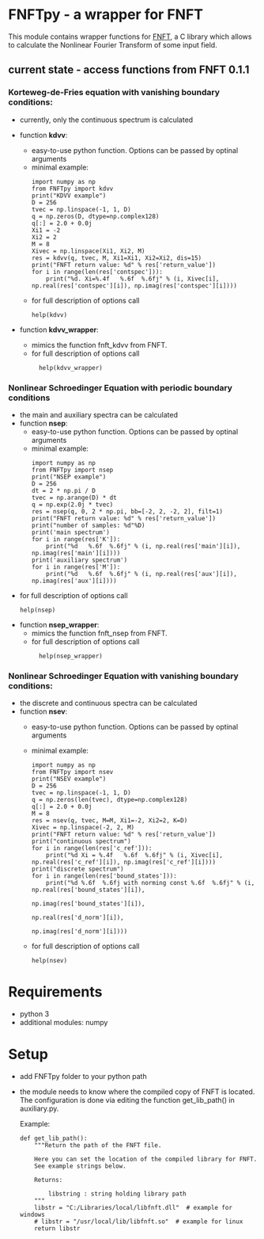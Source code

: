 # FNFTpy - a wrapper for FNFT

This module contains wrapper functions for [FNFT](https://github.com/FastNFT), a C library which allows to calculate
the Nonlinear Fourier Transform of some input field.

## current state - access functions from FNFT 0.1.1


### Korteweg-de-Fries equation with vanishing boundary conditions:
  * currently, only the continuous spectrum is calculated
  * function **kdvv**: 
    * easy-to-use python function. Options can be passed by optinal arguments 
    * minimal example:
        ```
        import numpy as np
        from FNFTpy import kdvv
        print("KDVV example")
        D = 256
        tvec = np.linspace(-1, 1, D)
        q = np.zeros(D, dtype=np.complex128)
        q[:] = 2.0 + 0.0j
        Xi1 = -2
        Xi2 = 2
        M = 8
        Xivec = np.linspace(Xi1, Xi2, M)
        res = kdvv(q, tvec, M, Xi1=Xi1, Xi2=Xi2, dis=15)
        print("FNFT return value: %d" % res['return_value'])
        for i in range(len(res['contspec'])):
            print("%d. Xi=%.4f   %.6f  %.6fj" % (i, Xivec[i], np.real(res['contspec'][i]), np.imag(res['contspec'][i])))
        ```
    * for full description of options call
        ```
        help(kdvv)
        ```
      
      
  * function **kdvv_wrapper**:
    * mimics the function fnft_kdvv from FNFT.
    * for full description of options call
      ```
        help(kdvv_wrapper)
        ```
      
        
  
### Nonlinear Schroedinger Equation with periodic boundary conditions
  * the main and auxiliary spectra can be calculated
  * function **nsep**: 
    * easy-to-use python function. Options can be passed by optinal arguments 
    * minimal example:
      ```
      import numpy as np
      from FNFTpy import nsep
      print("NSEP example")
      D = 256
      dt = 2 * np.pi / D
      tvec = np.arange(D) * dt
      q = np.exp(2.0j * tvec)
      res = nsep(q, 0, 2 * np.pi, bb=[-2, 2, -2, 2], filt=1)
      print("FNFT return value: %d" % res['return_value'])
      print("number of samples: %d"%D)
      print('main spectrum')
      for i in range(res['K']):
          print("%d   %.6f  %.6fj" % (i, np.real(res['main'][i]), np.imag(res['main'][i])))
      print('auxiliary spectrum')
      for i in range(res['M']):
          print("%d   %.6f  %.6fj" % (i, np.real(res['aux'][i]), np.imag(res['aux'][i])))

       ```
   * for full description of options call
        ```
        help(nsep)
        ```
  * function **nsep_wrapper**:
    * mimics the function fnft_nsep from FNFT.
    * for full description of options call
      ```
        help(nsep_wrapper)
        ```
     
  
### Nonlinear Schroedinger Equation with vanishing boundary conditions:
  * the discrete and continuous spectra can be calculated
  * function **nsev**:
    * easy-to-use python function. Options can be passed by optinal arguments 
    
    * minimal example:
        ```
        import numpy as np
        from FNFTpy import nsev
        print("NSEV example")
        D = 256
        tvec = np.linspace(-1, 1, D)
        q = np.zeros(len(tvec), dtype=np.complex128)
        q[:] = 2.0 + 0.0j
        M = 8
        res = nsev(q, tvec, M=M, Xi1=-2, Xi2=2, K=D)
        Xivec = np.linspace(-2, 2, M)
        print("FNFT return value: %d" % res['return_value'])
        print("continuous spectrum")
        for i in range(len(res['c_ref'])):
            print("%d Xi = %.4f   %.6f  %.6fj" % (i, Xivec[i], np.real(res['c_ref'][i]), np.imag(res['c_ref'][i])))
        print("discrete spectrum")
        for i in range(len(res['bound_states'])):
            print("%d %.6f  %.6fj with norming const %.6f  %.6fj" % (i, np.real(res['bound_states'][i]),
                                                                       np.imag(res['bound_states'][i]),
                                                                       np.real(res['d_norm'][i]),
                                                                       np.imag(res['d_norm'][i])))
        ```
    * for full description of options call
        ```
        help(nsev)
        ```
     
  
  
# Requirements
 * python 3
 * additional modules: numpy 
 
# Setup
 * add FNFTpy folder to your python path
 * the module needs to know where the compiled copy of FNFT is located. 
   The configuration is done via editing the function get_lib_path()
   in auxiliary.py. 
   
   Example:
    ```   
    def get_lib_path():
        """Return the path of the FNFT file.
    
        Here you can set the location of the compiled library for FNFT.
        See example strings below.
    
        Returns:
    
            libstring : string holding library path
        """
        libstr = "C:/Libraries/local/libfnft.dll"  # example for windows
        # libstr = "/usr/local/lib/libfnft.so"  # example for linux
        return libstr
    ```